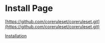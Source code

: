 # Install Page

[https://github.com/coreruleset/coreruleset.git](https://github.com/coreruleset/coreruleset.git)

[Installation](https://coreruleset.org/installation/)
